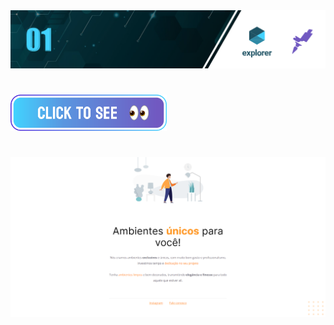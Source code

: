<img src="https://raw.githubusercontent.com/jacksonMarcelinoFreitas/Moveis_Customizaveis/master/images/Capa%20Readme%201.png"/>

#

<p style="align: center">
    <a href="https://jacksonmarcelinofreitas.github.io/Moveis_Customizaveis/">
        <img src="https://github.com/jacksonMarcelinoFreitas/Mentoring_Form/raw/master/Buttom%20to%20see.png" alt="Button to see the project" style="width:250px;">
    </a>
</p>

#

<img width=1080 src="https://raw.githubusercontent.com/jacksonMarcelinoFreitas/Moveis_Customizaveis/master/images/project_print.png"/>